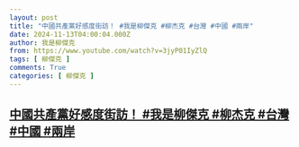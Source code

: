 ```yaml
---
layout: post
title: "中國共產黨好感度街訪！ #我是柳傑克 #柳杰克 #台灣 #中國 #兩岸"
date: 2024-11-13T04:00:04.000Z
author: 我是柳傑克
from: https://www.youtube.com/watch?v=3jyP01IyZlQ
tags: [ 柳傑克 ]
comments: True
categories: [ 柳傑克 ]
---
```

<!--1731470404000-->
[中國共產黨好感度街訪！ #我是柳傑克 #柳杰克 #台灣 #中國 #兩岸](https://www.youtube.com/watch?v=3jyP01IyZlQ)
------

<div>

</div>
